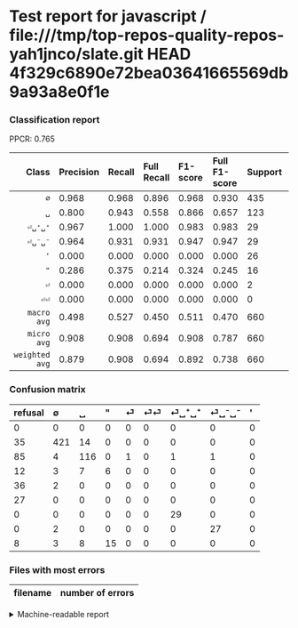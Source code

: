 # Test report for javascript / file:///tmp/top-repos-quality-repos-yah1jnco/slate.git HEAD 4f329c6890e72bea03641665569db9a93a8e0f1e

### Classification report

PPCR: 0.765

| Class | Precision | Recall | Full Recall | F1-score | Full F1-score | Support | Full Support | PPCR |
|------:|:----------|:-------|:------------|:---------|:---------|:--------|:-------------|:-----|
| `∅` | 0.968| 0.968| 0.896| 0.968| 0.930| 435| 470| 0.926 |
| `␣` | 0.800| 0.943| 0.558| 0.866| 0.657| 123| 208| 0.591 |
| `⏎␣⁺␣⁺` | 0.967| 1.000| 1.000| 0.983| 0.983| 29| 29| 1.000 |
| `⏎␣⁻␣⁻` | 0.964| 0.931| 0.931| 0.947| 0.947| 29| 29| 1.000 |
| `'` | 0.000| 0.000| 0.000| 0.000| 0.000| 26| 34| 0.765 |
| `"` | 0.286| 0.375| 0.214| 0.324| 0.245| 16| 28| 0.571 |
| `⏎` | 0.000| 0.000| 0.000| 0.000| 0.000| 2| 38| 0.053 |
| `⏎⏎` | 0.000| 0.000| 0.000| 0.000| 0.000| 0| 27| 0.000 |
| `macro avg` | 0.498| 0.527| 0.450| 0.511| 0.470| 660| 863| 0.765 |
| `micro avg` | 0.908| 0.908| 0.694| 0.908| 0.787| 660| 863| 0.765 |
| `weighted avg` | 0.879| 0.908| 0.694| 0.892| 0.738| 660| 863| 0.765 |

### Confusion matrix

|refusal|  ∅| ␣| "| ⏎| ⏎⏎| ⏎␣⁺␣⁺| ⏎␣⁻␣⁻| '| 
|:---|:---|:---|:---|:---|:---|:---|:---|:---|
|0 |0 |0 |0 |0 |0 |0 |0 |0 |
|35 |421 |14 |0 |0 |0 |0 |0 |0 |
|85 |4 |116 |0 |1 |0 |1 |1 |0 |
|12 |3 |7 |6 |0 |0 |0 |0 |0 |
|36 |2 |0 |0 |0 |0 |0 |0 |0 |
|27 |0 |0 |0 |0 |0 |0 |0 |0 |
|0 |0 |0 |0 |0 |0 |29 |0 |0 |
|0 |2 |0 |0 |0 |0 |0 |27 |0 |
|8 |3 |8 |15 |0 |0 |0 |0 |0 |

### Files with most errors

| filename | number of errors|
|:----:|:-----|

<details>
    <summary>Machine-readable report</summary>
```json
{
  "cl_report": {"\"": {"f1-score": 0.3243243243243243, "precision": 0.2857142857142857, "recall": 0.375, "support": 16}, "\u0027": {"f1-score": 0.0, "precision": 0.0, "recall": 0.0, "support": 26}, "macro avg": {"f1-score": 0.5110289158224564, "precision": 0.4980603448275862, "recall": 0.527117500700869, "support": 660}, "micro avg": {"f1-score": 0.9075757575757576, "precision": 0.9075757575757576, "recall": 0.9075757575757576, "support": 660}, "weighted avg": {"f1-score": 0.8918923635095231, "precision": 0.8787409812409812, "recall": 0.9075757575757576, "support": 660}, "\u2205": {"f1-score": 0.967816091954023, "precision": 0.967816091954023, "recall": 0.967816091954023, "support": 435}, "\u23ce": {"f1-score": 0.0, "precision": 0.0, "recall": 0.0, "support": 2}, "\u23ce\u23ce": {"f1-score": 0.0, "precision": 0.0, "recall": 0.0, "support": 0}, "\u23ce\u2423\u207a\u2423\u207a": {"f1-score": 0.983050847457627, "precision": 0.9666666666666667, "recall": 1.0, "support": 29}, "\u23ce\u2423\u207b\u2423\u207b": {"f1-score": 0.9473684210526316, "precision": 0.9642857142857143, "recall": 0.9310344827586207, "support": 29}, "\u2423": {"f1-score": 0.8656716417910448, "precision": 0.8, "recall": 0.943089430894309, "support": 123}},
  "cl_report_full": {"\"": {"f1-score": 0.24489795918367344, "precision": 0.2857142857142857, "recall": 0.21428571428571427, "support": 28}, "\u0027": {"f1-score": 0.0, "precision": 0.0, "recall": 0.0, "support": 34}, "macro avg": {"f1-score": 0.4703659705074273, "precision": 0.4980603448275862, "recall": 0.44984464819846326, "support": 863}, "micro avg": {"f1-score": 0.7866053841103086, "precision": 0.9075757575757576, "recall": 0.694090382387022, "support": 863}, "weighted avg": {"f1-score": 0.737918446320756, "precision": 0.7940569898795016, "recall": 0.694090382387022, "support": 863}, "\u2205": {"f1-score": 0.9303867403314918, "precision": 0.967816091954023, "recall": 0.8957446808510638, "support": 470}, "\u23ce": {"f1-score": 0.0, "precision": 0.0, "recall": 0.0, "support": 38}, "\u23ce\u23ce": {"f1-score": 0.0, "precision": 0.0, "recall": 0.0, "support": 27}, "\u23ce\u2423\u207a\u2423\u207a": {"f1-score": 0.983050847457627, "precision": 0.9666666666666667, "recall": 1.0, "support": 29}, "\u23ce\u2423\u207b\u2423\u207b": {"f1-score": 0.9473684210526316, "precision": 0.9642857142857143, "recall": 0.9310344827586207, "support": 29}, "\u2423": {"f1-score": 0.6572237960339944, "precision": 0.8, "recall": 0.5576923076923077, "support": 208}},
  "ppcr": 0.764774044032445
}
```
</details>
